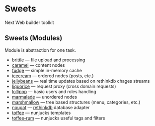 # Sweets
Next Web builder toolkit

## Sweets (Modules)
Module is abstraction for one task.

* [brittle](http://github.com/swts/brittle) — file upload and processing
* [caramel](http://github.com/swts/caramel) — content nodes
* [fudge](http://github.com/swts/fudge) — simple in-memory cache
* [icecream](http://github.com/swts/icecream) — ordered nodes (posts, etc.)
* [jellybeans](http://github.com/swts/jellybeans) — real time updates based on rethinkdb chages streams
* [liquorice](http://github.com/swts/liquorice) — request proxy (cross domain requests)
* [lollipop](http://github.com/swts/lollipop) — basic users and roles handling
* [marmalade](http://github.com/swts/marmalade) — unordered nodes
* [marshmallow](http://github.com/swts/marshmallow) — tree based structures (menu, categories, etc.)
* [nougat](http://github.com/swts/nougat) — [rethinkdb](http://www.rethinkdb.com) database adapter
* [toffee](http://github.com/swts/toffee) — nunjucks templates
* [toffee-rum](http://github.com/swts/toffee-rum) — nunjucks useful tags and filters
